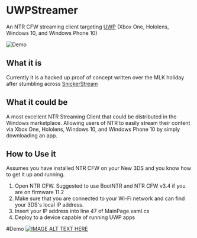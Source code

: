 # UWPStreamer #
An NTR CFW streaming client targeting [UWP](https://msdn.microsoft.com/en-us/windows/uwp/get-started/universal-application-platform-guide) (Xbox One, Hololens, Windows 10, and Windows Phone 10)

![Demo](http://i.imgur.com/GTRoCJv.png)


## What it is  ##
Currently it is a hacked up proof of concept written over the MLK holiday after stumbling across [SnickerStream](https://github.com/RattletraPM/Snickerstream)

## What it could be ##
A most excellent NTR Streaming Client that could be distributed in the Windows marketplace.  Allowing users of NTR to easily stream their content via Xbox One, Hololens, Windows 10, and Windows Phone 10 by simply downloading an app.


## How to Use it ##
Assumes you have installed NTR CFW on your New 3DS and you know how to get it up and running.
 
1. Open NTR CFW.  Suggested to use BootNTR and NTR CFW v3.4 if you are on firmware 11.2
2. Make sure that you are connected to your Wi-Fi network and can find your 3DS's local IP
address. 
3. Insert your IP address into line 47 of MainPage.xaml.cs
4. Deploy to a device capable of running UWP apps

#Demo
[![IMAGE ALT TEXT HERE](https://img.youtube.com/vi/HVuQsCvUj_o/2.jpg)](https://www.youtube.com/watch?v=HVuQsCvUj_o)
